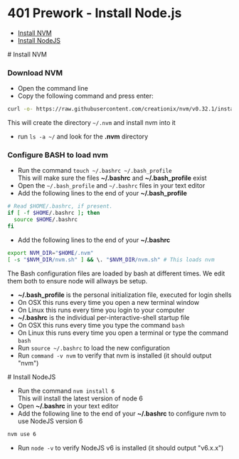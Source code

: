 # 401 Prework - Install Node.js

* [Install NVM](#install-nvm)
* [Install NodeJS](#install-node)

#<a id="install-nvm"></a> Install NVM
### Download NVM 
* Open the command line
* Copy the following command and press enter:
``` bash
curl -o- https://raw.githubusercontent.com/creationix/nvm/v0.32.1/install.sh | bash
```  
This will create the directory `~/.nvm` and install nvm into it  
* run `ls -a ~/` and look for the **.nvm** directory

### Configure BASH to load nvm 
* Run the command `touch ~/.bashrc ~/.bash_profile`  
  This will make sure the files **~/.bashrc** and **~/.bash_profile** exist  
* Open the `~/.bash_profile` and `~/.bashrc` files in your text editor
* Add the following lines to the end of your **~/.bash_profile**
``` bash
# Read $HOME/.bashrc, if present.
if [ -f $HOME/.bashrc ]; then
  source $HOME/.bashrc   
fi
```  
* Add the following lines to the end of your **~/.bashrc**  
``` bash
export NVM_DIR="$HOME/.nvm"
[ -s "$NVM_DIR/nvm.sh" ] && \. "$NVM_DIR/nvm.sh" # This loads nvm
```  
The Bash configuration files are loaded by bash at different times. We edit them both to ensure node will allways be setup.  
* **~/.bash_profile** is the personal initialization file, executed for login shells
 * On OSX this runs every time you open a new terminal window
 * On Linux this runs every time you login to your computer
* **~/.bashrc** is the individual per-interactive-shell startup file
 * On OSX this runs every time you type the command `bash` 
 * On Linux this runs every time you open a terminal or type the command `bash`
* Run `source ~/.bashrc` to load the new configuration
* Run `command -v nvm` to verify that nvm is installed (it should output "nvm")

#<a id="install-node"></a> Install NodeJS
* Run the command `nvm install 6`   
  This will install the latest version of node 6
* Open **~/.bashrc** in your text editor
* Add the following line to the end of your **~/.bashrc** to configure nvm to use NodeJS version 6
``` bash
nvm use 6
```  
* Run `node -v` to verify NodeJS v6 is installed (it should output "v6.x.x")
